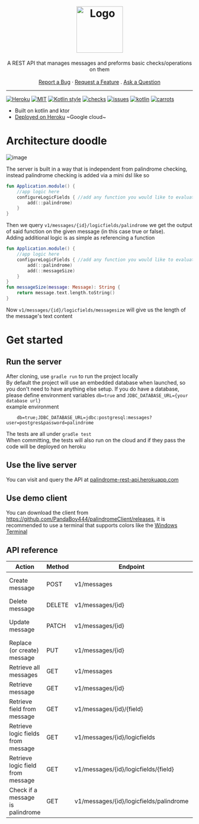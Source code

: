 <h1 align="center">
    <img src="https://user-images.githubusercontent.com/8178413/159716209-0f91e643-2b80-428a-a5f1-c7e8c7aea5d2.svg" alt="Logo" width="125" height="125">
</h1>
<div align="center">
  A REST API that manages messages and preforms basic checks/operations on them
  <br />
  <br />
  <a href="https://github.com/PandaBoy444/palindromeRestApi/issues/new?assignees=&labels=bug">Report a Bug</a>
  ·
  <a href="https://github.com/PandaBoy444/palindromeRestApi/issues/new?assignees=&labels=enhancement">Request a Feature</a>
  .
  <a href="https://github.com/PandaBoy444/palindromeRestApi/discussions">Ask a Question</a>
</div>  

 ---
[![Heroku](https://pyheroku-badge.herokuapp.com/?app=palindrome-rest-api)](https://palindrome-rest-api.herokuapp.com)
[![MIT](https://badgen.net/github/license/PandaBoy444/palindromeRestApi)](https://opensource.org/licenses/MIT)
[![Kotlin style](https://badgen.net/badge/code%20style/kotlin-official/f2a)](https://kotlinlang.org/docs/coding-conventions.html)
[![checks](https://badgen.net/github/checks/PandaBoy444/palindromeRestApi)](https://github.com/PandaBoy444/palindromeRestApi/actions)
[![issues](https://badgen.net/github/open-issues/PandaBoy444/palindromeRestApi)](https://github.com/PandaBoy444/palindromeRestApi/issues)
[![kotlin](https://img.shields.io/badge/build%20with-kotlin-purple)](https://kotlinlang.org/)
[![carrots](https://img.shields.io/badge/favorite%20snack-carrots-orange)](https://rr.noordstar.me/bcd3d25d)


- Built on kotlin and ktor
- [Deployed on Heroku](https://palindrome-rest-api.herokuapp.com/) ~Google cloud~
# Architecture doodle
![image](https://user-images.githubusercontent.com/8178413/159892417-4b00d541-44af-4511-b573-3866605bd89c.png)

The server is built in a way that is independent from palindrome checking, instead palindrome checking is added via a mini dsl like so
```kotlin
fun Application.module() {
    //app logic here
    configureLogicFields { //add any function you would like to evaluate as logic field
        add(::palindrome)
    }
}
```
Then we query ``v1/messages/{id}/logicfields/palindrome`` we get the output of said function on the given message (in this case true or false).  
Adding additional logic is as simple as referencing a function
```kotlin
fun Application.module() {
    //app logic here
    configureLogicFields { //add any function you would like to evaluate as logic field
        add(::palindrome)
        add(::messageSize)
    }
}
fun messageSize(message: Message): String {
    return message.text.length.toString()
}
```
Now ``v1/messages/{id}/logicfields/messagesize`` will give us the length of the message's text content
# Get started
## Run the server
After cloning, use `gradle run` to run the project locally  
By default the project will use an embedded database when launched, so you don't need to have anything else setup. If you do have a database, please define environment variables `db=true` and `JDBC_DATABASE_URL={your database url}`   
example environment
```
    db=true;JDBC_DATABASE_URL=jdbc:postgresql:messages?user=postgres&password=palindrome
```  
The tests are all under `gradle test`  
When committing, the tests will also run on the cloud and if they pass the code will be deployed on heroku
## Use the live server
You can visit and query the API at [palindrome-rest-api.herokuapp.com](https://palindrome-rest-api.herokuapp.com)
## Use demo client
You can download the client from https://github.com/PandaBoy444/palindromeClient/releases, it is recommended to use a terminal that supports colors like the [Windows Terminal](https://github.com/microsoft/terminal)
## API reference
| Action                             | Method | Endpoint                                | Arguments                       |
|------------------------------------|--------|-----------------------------------------|---------------------------------|
| Create message                     | POST   | v1/messages                             | text={Text for new message}     |
| Delete message                     | DELETE | v1/messages/{id}                        |                                 |
| Update message                     | PATCH  | v1/messages/{id}                        | text={New text for message}     |
| Replace (or create) message        | PUT    | v1/messages/{id}                        | text={Text for new message}     |
| Retrieve all messages              | GET    | v1/messages                             |                                 |
| Retrieve message                   | GET    | v1/messages/{id}                        |                                 |
| Retrieve field from message        | GET    | v1/messages/{id}/{field}                |                                 |
| Retrieve logic fields from message | GET    | v1/messages/{id}/logicfields            |                                 |
| Retrieve logic field from message  | GET    | v1/messages/{id}/logicfields/{field}    |                                 |
| Check if a message is palindrome   | GET    | v1/messages/{id}/logicfields/palindrome |                                 |
